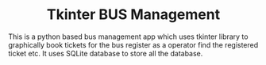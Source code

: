<h1 align="center" id="title">Tkinter BUS Management</h1>

<p id="description">This is a python based bus management app which uses tkinter library to graphically book tickets for the bus register as a operator find the registered ticket etc. It uses SQLite database to store all the database.</p>
